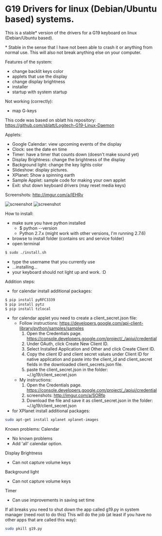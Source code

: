 # G19 Drivers for linux (Debian/Ubuntu based) systems.

This is a stable\* version of the drivers for a G19 keyboard on linux (Debian/Ubuntu based).

\* Stable in the sense that I have not been able to crash it or anything from normal use. This will also not break anything else on your computer.

Features of the system:
 - change backlit keys color
 - applets that use the display
 - change display brightness
 - installer
 - startup with system startup
 
Not working (correctly):
 - map G-keys

This code was based on sblatt his repository: https://github.com/sblatt/Logitech-G19-Linux-Daemon

Applets:
 - Google Calendar: view upcoming events of the display
 - Clock: see the date en time
 - Timer: have a timer that counts down (doesn't make sound yet)
 - Display Brightness: change the brightness of the display
 - Background light: change the key lights color
 - Slideshow: display pictures.
 - XPlanet: Show a spinning earth
 - Sample Applet: sample code for making your own applet
 - Exit: shut down keyboard drivers (may reset media keys)
 
Screenshots:
http://imgur.com/a/IEHRv

![screenshot](http://i.imgur.com/RpX4fRe.png)
![screenshot](http://i.imgur.com/2MbBCwo.png)


How to install:
 - make sure you have python installed
    - $ python --version
    - Python 2.7.x (might work with other versions, I'm running 2.7.6)
 - browse to install folder (contains src and service folder)
 - open terminal
```sh
$ sudo ./install.sh
```
 - type the username that you currently use
 - ...installing...
 - your keyboard should not light up and work. :D
 
Addition steps:
 - for calendar install additional packages:
```sh
$ pip install pyRFC3339
$ pip install pytz
$ pip install tzlocal
```
 - for calendar applet you need to create a client_secret.json file:
    - Follow instructions: https://developers.google.com/api-client-library/python/samples/samples
        1. Open the Credentials page. https://console.developers.google.com/project/_/apiui/credential
        2. Under OAuth, click Create New Client ID.
        3. Select Installed Application and Other and click Create Client ID.
        4. Copy the client ID and client secret values under Client ID for native application and paste into the client_id and client_secret fields in the downloaded client_secrets.json file. 
        5. paste the client_secret.json in the folder: ~/.lg19/client_secret.json
    - My instructions:
        1. Open the Credentials page. https://console.developers.google.com/project/_/apiui/credential
        2. screenshots: http://imgur.com/a/SORfp
        3. Download the file and save it as client_secret.json in the folder: ~/.lg19/client_secret.json
 - for XPlanet install additional packages:
```sh
sudo apt-get install xplanet xplanet-images
```
Known problems:
Calendar
 - No known problems
 - Add 'all' calendar option.
 
Display Brightness
 - Can not capture volume keys
 
Background light
 - Can not capture volume keys
 
Timer
 - Can use improvements in saving set time
 

If all breaks you need to shut down the app called g19.py in system manager (need root to do this)
This will do the job (at least if you have no other apps that are called this way):
```sh
sudo pkill g19.py
```
